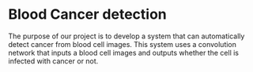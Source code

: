 # Blood Cancer detection

The purpose of our project is to develop a system that can automatically detect cancer from blood cell images. This system uses a convolution network that inputs a blood cell images and outputs whether the cell is infected with cancer or not. 